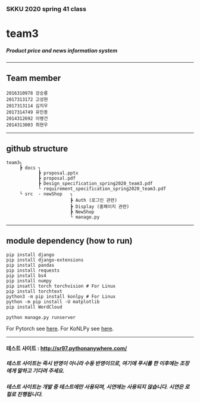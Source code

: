 ### SKKU 2020 spring 41 class
# team3

##### Product price and news information system

***
## Team member

    2016310978 강승룡
    2017313172 고성현
    2017313114 김지우
    2017314749 유민종
    2014312692 이병건
    2014313003 최현우

***
## github structure

    team3┐
         ┣ docs ┐
                ┣ proposal.pptx
                ┣ proposal.pdf
                ┣ Design_specification_spring2020_team3.pdf
                └ requirement_specification_spring2020_team3.pdf
         └ src  - newShop   ┐
                            ┣ Auth (로그인 관련)
                            ┣ Display (홈페이지 관련)
                            ┣ NewShop
                            └ manage.py
***
## module dependency (how to run)

    pip install django
    pip install django-extensions
    pip install pandas
    pip install requests
    pip install bs4
    pip install numpy
    pip insatll torch torchvision # For Linux
    pip install torchtext
    python3 -m pip install konlpy # For Linux
    python -m pip install -U matplotlib
    pip install WordCloud
    
    python manage.py runserver
  For Pytorch see [here](https://pytorch.org/get-started/locally/). For KoNLPy see [here](https://konlpy-ko.readthedocs.io/ko/latest/install/).
***
#### 테스트 사이트 : http://sr97.pythonanywhere.com/
##### 테스트 사이트는 즉시 반영이 아니라 수동 반영이므로, 여기에 푸시를 한 이후에는 조장에게 말하고 기다려 주세요.
##### 테스트 사이트는 개발 중 테스트에만 사용되며, 시연에는 사용되지 않습니다. 시연은 로컬로 진행됩니다.



